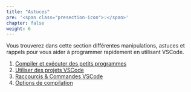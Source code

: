 ```yaml
---
title: "Astuces"
pre: '<span class="presection-icon">💡</span>'
chapter: false
weight: 6
---
```


Vous trouverez dans cette section différentes manipulations, astuces et rappels pour vous aider à programmer rapidement en utilisant VSCode.
1. [Compiler et exécuter des petits programmes](1-snippets)
2. [Utiliser des projets VSCode](2-vscode)
3. [Raccourcis & Commandes VSCode](3-keybinds-commands)
4. [Options de compilation](4-terminal)
 